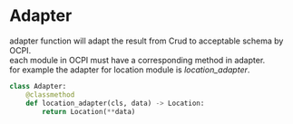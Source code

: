 # Adapter
adapter function will adapt the result from Crud to acceptable schema by OCPI.  
each module in OCPI must have a corresponding method in adapter.  
for example the adapter for location module is _location_adapter_.

```python
class Adapter:
    @classmethod
    def location_adapter(cls, data) -> Location:
        return Location(**data)
```